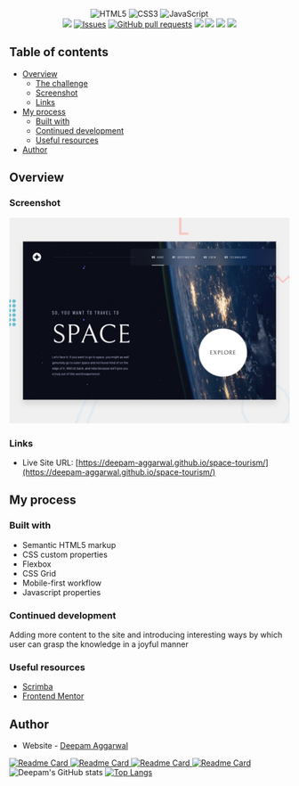 <p align="center">
<img alt="HTML5" src="https://img.shields.io/badge/html5%20-%23E34F26.svg?&style=for-the-badge&logo=html5&logoColor=white"/>
<img alt="CSS3" src="https://img.shields.io/badge/css3%20-%231572B6.svg?&style=for-the-badge&logo=css3&logoColor=white"/>
<img alt="JavaScript" src="https://img.shields.io/badge/javascript%20-%23323330.svg?&style=for-the-badge&logo=javascript&logoColor=%23F7DF1E"/><br/>
<img src="https://img.shields.io/github/license/Deepam-Aggarwal/space-tourism?color=blue&logo=GitHub"/>
<a href="https://github.com/Deepam-Aggarwal/space-tourism/issues"><img alt="Issues" src="https://img.shields.io/github/issues/Deepam-Aggarwal/space-tourism?logo=GitHub&color=blue" /></a>
<a href="https://github.com/Deepam-Aggarwal/space-tourism/pulls"><img alt="GitHub pull requests" src="https://img.shields.io/github/issues-pr/Deepam-Aggarwal/space-tourism?logo=GitHub&color=blue" /></a>
<a href="https://github.com/Deepam-Aggarwal/space-tourism/pulls">
<img src="https://img.shields.io/github/issues-pr-closed/Deepam-Aggarwal/space-tourism?color=blue&logo=GitHub"/></a>
<img src="https://img.shields.io/github/watchers/Deepam-Aggarwal/space-tourism?logo=GitHub&style=flat"/>
<img src="https://img.shields.io/github/forks/Deepam-Aggarwal/space-tourism?logo=GitHub&style=flat"/>
<img src="https://img.shields.io/github/languages/count/Deepam-Aggarwal/space-tourism?logo=GitHub"/>
</p>

## Table of contents

- [Overview](#overview)
  - [The challenge](#the-challenge)
  - [Screenshot](#screenshot)
  - [Links](#links)
- [My process](#my-process)
  - [Built with](#built-with)
  - [Continued development](#continued-development)
  - [Useful resources](#useful-resources)
- [Author](#author)

## Overview

### Screenshot

![](./preview.jpg)



### Links

- Live Site URL: [https://deepam-aggarwal.github.io/space-tourism/](https://deepam-aggarwal.github.io/space-tourism/)

## My process

### Built with

- Semantic HTML5 markup
- CSS custom properties
- Flexbox
- CSS Grid
- Mobile-first workflow
- Javascript properties

### Continued development

Adding more content to the site and introducing interesting ways by which user can grasp the knowledge in a joyful manner 

### Useful resources

- [Scrimba](https://scrimba.com/learn/spacetravel) 
- [Frontend Mentor](https://www.frontendmentor.io/challenges/space-tourism-multipage-website-gRWj1URZ3) 

## Author

- Website - [Deepam Aggarwal](https://deepam-aggarwal.github.io/Deepam-Portfolio/index.html)

 [![Readme Card](https://github-readme-stats.vercel.app/api/pin/?username=Deepam-Aggarwal&repo=OnTheGo-World-Tour&show_owner=true&title_color=fff&icon_color=79ff97&text_color=9f9f9f&bg_color=151515)
](https://github.com/Deepam-Aggarwal/OnTheGo-World-Tour)
[![Readme Card](https://github-readme-stats.vercel.app/api/pin/?username=Deepam-Aggarwal&repo=Cynet-Webweaver&show_owner=true&title_color=fff&icon_color=79ff97&text_color=9f9f9f&bg_color=151515)
](https://github.com/Deepam-Aggarwal/Cynet-Webweaver)
[![Readme Card](https://github-readme-stats.vercel.app/api/pin/?username=Deepam-Aggarwal&repo=Codes&show_owner=true&title_color=fff&icon_color=79ff97&text_color=9f9f9f&bg_color=151515)
](https://github.com/Deepam-Aggarwal/Codes)
[![Readme Card](https://github-readme-stats.vercel.app/api/pin/?username=Deepam-Aggarwal&repo=FSD-Project&show_owner=true&title_color=fff&icon_color=79ff97&text_color=9f9f9f&bg_color=151515)
](https://github.com/Deepam-Aggarwal/FSD-Project)
![Deepam's GitHub stats](https://github-readme-stats.vercel.app/api?username=Deepam-Aggarwal&count_private=true&show_icons=true&theme=radical)
[![Top Langs](https://github-readme-stats.vercel.app/api/top-langs/?username=Deepam-Aggarwal&layout=compact&theme=radical)](https://github.com/Deepam-Aggarwal)

